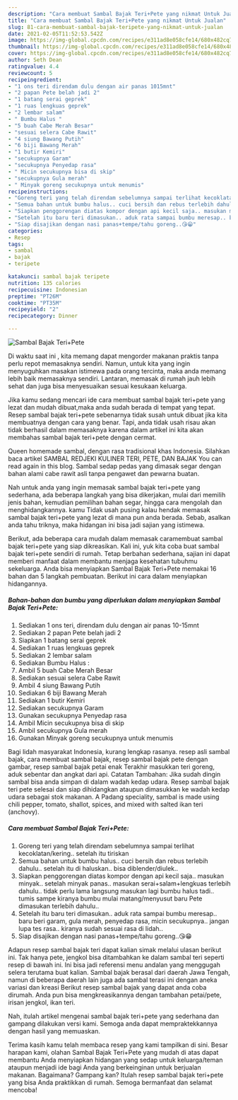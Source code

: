 ```yaml
---
description: "Cara membuat Sambal Bajak Teri+Pete yang nikmat Untuk Jualan"
title: "Cara membuat Sambal Bajak Teri+Pete yang nikmat Untuk Jualan"
slug: 81-cara-membuat-sambal-bajak-teripete-yang-nikmat-untuk-jualan
date: 2021-02-05T11:52:53.542Z
image: https://img-global.cpcdn.com/recipes/e311ad8e058cfe14/680x482cq70/sambal-bajak-teripete-foto-resep-utama.jpg
thumbnail: https://img-global.cpcdn.com/recipes/e311ad8e058cfe14/680x482cq70/sambal-bajak-teripete-foto-resep-utama.jpg
cover: https://img-global.cpcdn.com/recipes/e311ad8e058cfe14/680x482cq70/sambal-bajak-teripete-foto-resep-utama.jpg
author: Seth Dean
ratingvalue: 4.4
reviewcount: 5
recipeingredient:
- "1 ons teri direndam dulu dengan air panas 1015mnt"
- "2 papan Pete belah jadi 2"
- "1 batang serai geprek"
- "1 ruas lengkuas geprek"
- "2 lembar salam"
- " Bumbu Halus "
- "5 buah Cabe Merah Besar"
- "sesuai selera Cabe Rawit"
- "4 siung Bawang Putih"
- "6 biji Bawang Merah"
- "1 butir Kemiri"
- "secukupnya Garam"
- "secukupnya Penyedap rasa"
- " Micin secukupnya bisa di skip"
- "secukupnya Gula merah"
- " Minyak goreng secukupnya untuk menumis"
recipeinstructions:
- "Goreng teri yang telah direndam sebelumnya sampai terlihat kecoklatan/kering.. setelah itu tiriskan"
- "Semua bahan untuk bumbu halus.. cuci bersih dan rebus terlebih dahulu.. setelah itu di haluskan.. bisa diblender/diulek.."
- "Siapkan penggorengan diatas kompor dengan api kecil saja.. masukan minyak.. setelah minyak panas.. masukan serai+salam+lengkuas terlebih dahulu.. tidak perlu lama langsung masukan lagi bumbu halus tadi.. tumis sampe kiranya bumbu mulai matang/menyusut baru Pete dimasukan terlebih dahulu.."
- "Setelah itu baru teri dimasukan.. aduk rata sampai bumbu meresap.. baru beri garam, gula merah, penyedap rasa, micin secukupnya.. jangan lupa tes rasa.. kiranya sudah sesuai rasa di lidah.."
- "Siap disajikan dengan nasi panas+tempe/tahu goreng..😘😁"
categories:
- Resep
tags:
- sambal
- bajak
- teripete

katakunci: sambal bajak teripete 
nutrition: 135 calories
recipecuisine: Indonesian
preptime: "PT26M"
cooktime: "PT35M"
recipeyield: "2"
recipecategory: Dinner

---
```



![Sambal Bajak Teri+Pete](https://img-global.cpcdn.com/recipes/e311ad8e058cfe14/680x482cq70/sambal-bajak-teripete-foto-resep-utama.jpg)

Di waktu  saat ini , kita memang dapat mengorder makanan praktis tanpa perlu repot memasaknya sendiri. Namun, untuk kita yang ingin menyuguhkan masakan istimewa pada orang tercinta, maka anda memang lebih baik memasaknya sendiri. Lantaran, memasak di rumah jauh lebih sehat dan juga bisa menyesuaikan sesuai kesukaan keluarga.

Jika kamu sedang mencari ide cara membuat sambal bajak teri+pete yang lezat dan mudah dibuat,maka anda sudah berada di tempat yang tepat. Resep sambal bajak teri+pete  sebenarnya tidak susah untuk dibuat jika kita membuatnya dengan cara yang benar. Tapi, anda tidak usah risau akan tidak berhasil dalam memasaknya 
karena dalam artikel ini kita akan membahas sambal bajak teri+pete dengan cermat.  

Queen homemade sambal, dengan rasa tradisional khas Indonesia. Silahkan baca artikel SAMBAL REDJEKI KULINER TERI, PETE, DAN BAJAK You can read again in this blog. Sambal sedap pedas yang dimasak segar dengan bahan alami cabe rawit asli tanpa pengawet dan pewarna buatan.

Nah untuk anda yang ingin memasak sambal bajak teri+pete yang sederhana, ada beberapa langkah yang bisa dikerjakan, mulai dari memilih jenis bahan, kemudian pemilihan bahan segar, hingga cara mengolah dan menghidangkannya. kamu Tidak usah pusing kalau hendak memasak sambal bajak teri+pete yang lezat di mana pun anda berada. Sebab, asalkan anda  tahu triknya, maka hidangan ini bisa jadi sajian yang istimewa.

Berikut, ada beberapa cara mudah dalam memasak caramembuat sambal bajak teri+pete yang siap dikreasikan. Kali ini, yuk kita coba buat sambal bajak teri+pete sendiri di rumah. Tetap berbahan sederhana, sajian ini dapat memberi manfaat dalam membantu menjaga kesehatan tubuhmu sekeluarga. Anda bisa menyiapkan Sambal Bajak Teri+Pete memakai 16 bahan dan 5 langkah pembuatan. Berikut ini cara dalam menyiapkan hidangannya.

<!--inarticleads1-->

##### Bahan-bahan dan bumbu yang diperlukan dalam menyiapkan Sambal Bajak Teri+Pete:

1. Sediakan 1 ons teri, direndam dulu dengan air panas 10-15mnt
1. Sediakan 2 papan Pete belah jadi 2
1. Siapkan 1 batang serai geprek
1. Sediakan 1 ruas lengkuas geprek
1. Sediakan 2 lembar salam
1. Sediakan  Bumbu Halus :
1. Ambil 5 buah Cabe Merah Besar
1. Sediakan sesuai selera Cabe Rawit
1. Ambil 4 siung Bawang Putih
1. Sediakan 6 biji Bawang Merah
1. Sediakan 1 butir Kemiri
1. Sediakan secukupnya Garam
1. Gunakan secukupnya Penyedap rasa
1. Ambil  Micin secukupnya bisa di skip
1. Ambil secukupnya Gula merah
1. Gunakan  Minyak goreng secukupnya untuk menumis


Bagi lidah masyarakat Indonesia, kurang lengkap rasanya. resep asli sambal bajak, cara membuat sambal bajak, resep sambal bajak pete dengan gambar, resep sambal bajak petai enak Terakhir masukkan teri goreng, aduk sebentar dan angkat dari api. Catatan Tambahan: Jika sudah dingin sambal bisa anda simpan di dalam wadah kedap udara. Resep sambal bajak teri pete selesai dan siap dihidangkan ataupun dimasukkan ke wadah kedap udara sebagai stok makanan. A Padang speciality, sambal is made using chili pepper, tomato, shallot, spices, and mixed with salted ikan teri (anchovy). 

<!--inarticleads2-->

##### Cara membuat Sambal Bajak Teri+Pete:

1. Goreng teri yang telah direndam sebelumnya sampai terlihat kecoklatan/kering.. setelah itu tiriskan
1. Semua bahan untuk bumbu halus.. cuci bersih dan rebus terlebih dahulu.. setelah itu di haluskan.. bisa diblender/diulek..
1. Siapkan penggorengan diatas kompor dengan api kecil saja.. masukan minyak.. setelah minyak panas.. masukan serai+salam+lengkuas terlebih dahulu.. tidak perlu lama langsung masukan lagi bumbu halus tadi.. tumis sampe kiranya bumbu mulai matang/menyusut baru Pete dimasukan terlebih dahulu..
1. Setelah itu baru teri dimasukan.. aduk rata sampai bumbu meresap.. baru beri garam, gula merah, penyedap rasa, micin secukupnya.. jangan lupa tes rasa.. kiranya sudah sesuai rasa di lidah..
1. Siap disajikan dengan nasi panas+tempe/tahu goreng..😘😁


Adapun resep sambal bajak teri dapat kalian simak melalui ulasan berikut ini. Tak hanya pete, jengkol bisa ditambahkan ke dalam sambal teri seperti resep di bawah ini. Ini bisa jadi referensi menu andalan yang menggugah selera terutama buat kalian. Sambal bajak berasal dari daerah Jawa Tengah, namun di beberapa daerah lain juga ada sambal terasi ini dengan aneka variasi dan kreasi Berikut resep sambal bajak yang dapat anda coba dirumah. Anda pun bisa mengkreasikannya dengan tambahan petai/pete, irisan jengkol, ikan teri. 

Nah, itulah artikel mengenai  sambal bajak teri+pete  yang sederhana dan gampang dilakukan versi kami. Semoga anda dapat mempraktekkannya dengan hasil yang memuaskan. 

Terima kasih kamu telah membaca resep yang kami tampilkan di sini. Besar harapan kami, olahan  Sambal Bajak Teri+Pete yang mudah di atas dapat membantu Anda menyiapkan hidangan yang sedap untuk keluarga/teman ataupun menjadi ide bagi Anda yang berkeinginan untuk berjualan makanan. Bagaimana? Gampang kan? Itulah resep sambal bajak teri+pete yang bisa Anda praktikkan di rumah. Semoga bermanfaat dan selamat mencoba!

